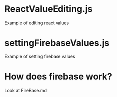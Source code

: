 # ReactValueEditing.js
Example of editing react values
# settingFirebaseValues.js
Example of setting firebase values



# How does firebase work?
Look at FireBase.md
